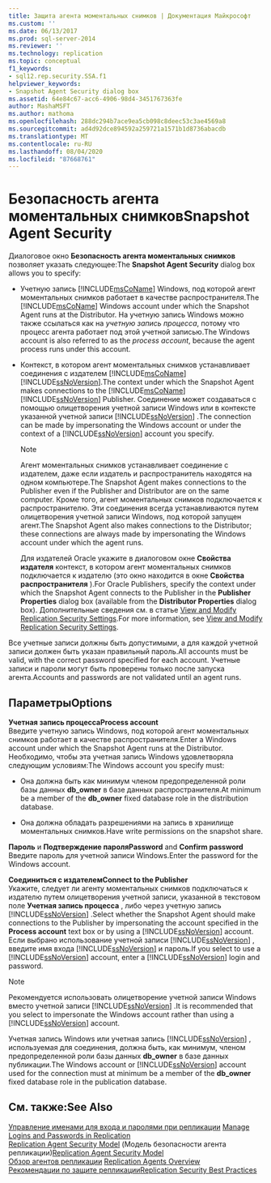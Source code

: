 ```yaml
---
title: Защита агента моментальных снимков | Документация Майкрософт
ms.custom: ''
ms.date: 06/13/2017
ms.prod: sql-server-2014
ms.reviewer: ''
ms.technology: replication
ms.topic: conceptual
f1_keywords:
- sql12.rep.security.SSA.f1
helpviewer_keywords:
- Snapshot Agent Security dialog box
ms.assetid: 64e84c67-acc6-4906-98d4-3451767363fe
author: MashaMSFT
ms.author: mathoma
ms.openlocfilehash: 288dc294b7ace9ea5cb098c8deec53c3ae4569a8
ms.sourcegitcommit: ad4d92dce894592a259721a1571b1d8736abacdb
ms.translationtype: MT
ms.contentlocale: ru-RU
ms.lasthandoff: 08/04/2020
ms.locfileid: "87668761"
---
```

# <a name="snapshot-agent-security"></a><span data-ttu-id="456c6-102">Безопасность агента моментальных снимков</span><span class="sxs-lookup"><span data-stu-id="456c6-102">Snapshot Agent Security</span></span>
  <span data-ttu-id="456c6-103">Диалоговое окно **Безопасность агента моментальных снимков** позволяет указать следующее:</span><span class="sxs-lookup"><span data-stu-id="456c6-103">The **Snapshot Agent Security** dialog box allows you to specify:</span></span>  
  
-   <span data-ttu-id="456c6-104">Учетную запись [!INCLUDE[msCoName](../../includes/msconame-md.md)] Windows, под которой агент моментальных снимков работает в качестве распространителя.</span><span class="sxs-lookup"><span data-stu-id="456c6-104">The [!INCLUDE[msCoName](../../includes/msconame-md.md)] Windows account under which the Snapshot Agent runs at the Distributor.</span></span> <span data-ttu-id="456c6-105">На учетную запись Windows можно также ссылаться как на *учетную запись процесса*, потому что процесс агента работает под этой учетной записью.</span><span class="sxs-lookup"><span data-stu-id="456c6-105">The Windows account is also referred to as the *process account*, because the agent process runs under this account.</span></span>  
  
-   <span data-ttu-id="456c6-106">Контекст, в котором агент моментальных снимков устанавливает соединения с издателем [!INCLUDE[msCoName](../../includes/msconame-md.md)] [!INCLUDE[ssNoVersion](../../includes/ssnoversion-md.md)].</span><span class="sxs-lookup"><span data-stu-id="456c6-106">The context under which the Snapshot Agent makes connections to the [!INCLUDE[msCoName](../../includes/msconame-md.md)] [!INCLUDE[ssNoVersion](../../includes/ssnoversion-md.md)] Publisher.</span></span> <span data-ttu-id="456c6-107">Соединение может создаваться с помощью олицетворения учетной записи Windows или в контексте указанной учетной записи [!INCLUDE[ssNoVersion](../../includes/ssnoversion-md.md)] .</span><span class="sxs-lookup"><span data-stu-id="456c6-107">The connection can be made by impersonating the Windows account or under the context of a [!INCLUDE[ssNoVersion](../../includes/ssnoversion-md.md)] account you specify.</span></span>  
  
    > [!NOTE]  
    >  <span data-ttu-id="456c6-108">Агент моментальных снимков устанавливает соединение с издателем, даже если издатель и распространитель находятся на одном компьютере.</span><span class="sxs-lookup"><span data-stu-id="456c6-108">The Snapshot Agent makes connections to the Publisher even if the Publisher and Distributor are on the same computer.</span></span> <span data-ttu-id="456c6-109">Кроме того, агент моментальных снимков подключается к распространителю. Эти соединения всегда устанавливаются путем олицетворения учетной записи Windows, под которой запущен агент.</span><span class="sxs-lookup"><span data-stu-id="456c6-109">The Snapshot Agent also makes connections to the Distributor; these connections are always made by impersonating the Windows account under which the agent runs.</span></span>  
  
     <span data-ttu-id="456c6-110">Для издателей Oracle укажите в диалоговом окне **Свойства издателя** контекст, в котором агент моментальных снимков подключается к издателю (это окно находится в окне **Свойства распространителя** ).</span><span class="sxs-lookup"><span data-stu-id="456c6-110">For Oracle Publishers, specify the context under which the Snapshot Agent connects to the Publisher in the **Publisher Properties** dialog box (available from the **Distributor Properties** dialog box).</span></span> <span data-ttu-id="456c6-111">Дополнительные сведения см. в статье [View and Modify Replication Security Settings](security/view-and-modify-replication-security-settings.md).</span><span class="sxs-lookup"><span data-stu-id="456c6-111">For more information, see [View and Modify Replication Security Settings](security/view-and-modify-replication-security-settings.md).</span></span>  
  
 <span data-ttu-id="456c6-112">Все учетные записи должны быть допустимыми, а для каждой учетной записи должен быть указан правильный пароль.</span><span class="sxs-lookup"><span data-stu-id="456c6-112">All accounts must be valid, with the correct password specified for each account.</span></span> <span data-ttu-id="456c6-113">Учетные записи и пароли могут быть проверены только после запуска агента.</span><span class="sxs-lookup"><span data-stu-id="456c6-113">Accounts and passwords are not validated until an agent runs.</span></span>  
  
## <a name="options"></a><span data-ttu-id="456c6-114">Параметры</span><span class="sxs-lookup"><span data-stu-id="456c6-114">Options</span></span>  
 <span data-ttu-id="456c6-115">**Учетная запись процесса**</span><span class="sxs-lookup"><span data-stu-id="456c6-115">**Process account**</span></span>  
 <span data-ttu-id="456c6-116">Введите учетную запись Windows, под которой агент моментальных снимков работает в качестве распространителя.</span><span class="sxs-lookup"><span data-stu-id="456c6-116">Enter a Windows account under which the Snapshot Agent runs at the Distributor.</span></span> <span data-ttu-id="456c6-117">Необходимо, чтобы эта учетная запись Windows удовлетворяла следующим условиям:</span><span class="sxs-lookup"><span data-stu-id="456c6-117">The Windows account you specify must:</span></span>  
  
-   <span data-ttu-id="456c6-118">Она должна быть как минимум членом предопределенной роли базы данных **db_owner** в базе данных распространителя.</span><span class="sxs-lookup"><span data-stu-id="456c6-118">At minimum be a member of the **db_owner** fixed database role in the distribution database.</span></span>  
  
-   <span data-ttu-id="456c6-119">Она должна обладать разрешениями на запись в хранилище моментальных снимков.</span><span class="sxs-lookup"><span data-stu-id="456c6-119">Have write permissions on the snapshot share.</span></span>  
  
 <span data-ttu-id="456c6-120">**Пароль** и **Подтверждение пароля**</span><span class="sxs-lookup"><span data-stu-id="456c6-120">**Password** and **Confirm password**</span></span>  
 <span data-ttu-id="456c6-121">Введите пароль для учетной записи Windows.</span><span class="sxs-lookup"><span data-stu-id="456c6-121">Enter the password for the Windows account.</span></span>  
  
 <span data-ttu-id="456c6-122">**Соединиться с издателем**</span><span class="sxs-lookup"><span data-stu-id="456c6-122">**Connect to the Publisher**</span></span>  
 <span data-ttu-id="456c6-123">Укажите, следует ли агенту моментальных снимков подключаться к издателю путем олицетворения учетной записи, указанной в текстовом поле **Учетная запись процесса** , либо через учетную запись [!INCLUDE[ssNoVersion](../../includes/ssnoversion-md.md)] .</span><span class="sxs-lookup"><span data-stu-id="456c6-123">Select whether the Snapshot Agent should make connections to the Publisher by impersonating the account specified in the **Process account** text box or by using a [!INCLUDE[ssNoVersion](../../includes/ssnoversion-md.md)] account.</span></span> <span data-ttu-id="456c6-124">Если выбрано использование учетной записи [!INCLUDE[ssNoVersion](../../includes/ssnoversion-md.md)] , введите имя входа [!INCLUDE[ssNoVersion](../../includes/ssnoversion-md.md)] и пароль.</span><span class="sxs-lookup"><span data-stu-id="456c6-124">If you select to use a [!INCLUDE[ssNoVersion](../../includes/ssnoversion-md.md)] account, enter a [!INCLUDE[ssNoVersion](../../includes/ssnoversion-md.md)] login and password.</span></span>  
  
> [!NOTE]  
>  <span data-ttu-id="456c6-125">Рекомендуется использовать олицетворение учетной записи Windows вместо учетной записи [!INCLUDE[ssNoVersion](../../includes/ssnoversion-md.md)] .</span><span class="sxs-lookup"><span data-stu-id="456c6-125">It is recommended that you select to impersonate the Windows account rather than using a [!INCLUDE[ssNoVersion](../../includes/ssnoversion-md.md)] account.</span></span>  
  
 <span data-ttu-id="456c6-126">Учетная запись Windows или учетная запись [!INCLUDE[ssNoVersion](../../includes/ssnoversion-md.md)] , используемая для соединения, должна быть, как минимум, членом предопределенной роли базы данных **db_owner** в базе данных публикации.</span><span class="sxs-lookup"><span data-stu-id="456c6-126">The Windows account or [!INCLUDE[ssNoVersion](../../includes/ssnoversion-md.md)] account used for the connection must at minimum be a member of the **db_owner** fixed database role in the publication database.</span></span>  
  
## <a name="see-also"></a><span data-ttu-id="456c6-127">См. также:</span><span class="sxs-lookup"><span data-stu-id="456c6-127">See Also</span></span>  
 <span data-ttu-id="456c6-128">[Управление именами для входа и паролями при репликации](security/identity-and-access-control-replication.md#manage-logins-and-passwords-in-replication) </span><span class="sxs-lookup"><span data-stu-id="456c6-128">[Manage Logins and Passwords in Replication](security/identity-and-access-control-replication.md#manage-logins-and-passwords-in-replication) </span></span>  
 <span data-ttu-id="456c6-129">[Replication Agent Security Model](security/replication-agent-security-model.md)  (Модель безопасности агента репликации)</span><span class="sxs-lookup"><span data-stu-id="456c6-129">[Replication Agent Security Model](security/replication-agent-security-model.md) </span></span>  
 <span data-ttu-id="456c6-130">[Обзор агентов репликации](agents/replication-agents-overview.md) </span><span class="sxs-lookup"><span data-stu-id="456c6-130">[Replication Agents Overview](agents/replication-agents-overview.md) </span></span>  
 [<span data-ttu-id="456c6-131">Рекомендации по защите репликации</span><span class="sxs-lookup"><span data-stu-id="456c6-131">Replication Security Best Practices</span></span>](security/replication-security-best-practices.md)  
  
  
